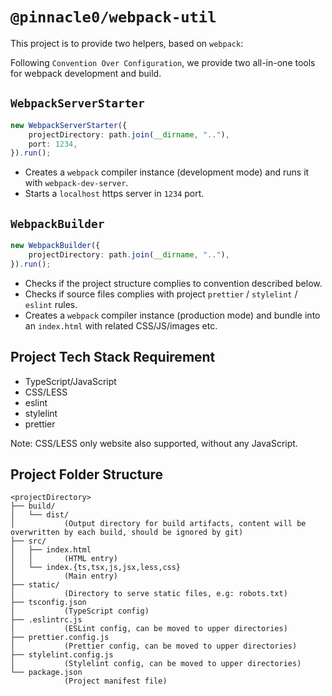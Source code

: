 # `@pinnacle0/webpack-util`

This project is to provide two helpers, based on `webpack`:

Following `Convention Over Configuration`,
we provide two all-in-one tools for webpack development and build.

## `WebpackServerStarter`

```ts
new WebpackServerStarter({
    projectDirectory: path.join(__dirname, ".."),
    port: 1234,
}).run();
```

-   Creates a `webpack` compiler instance (development mode) and runs it with `webpack-dev-server`.
-   Starts a `localhost` https server in `1234` port.

## `WebpackBuilder`

```ts
new WebpackBuilder({
    projectDirectory: path.join(__dirname, ".."),
}).run();
```

-   Checks if the project structure complies to convention described below.
-   Checks if source files complies with project `prettier` / `stylelint` / `eslint` rules.
-   Creates a `webpack` compiler instance (production mode) and bundle into an `index.html` with related CSS/JS/images etc.

## Project Tech Stack Requirement

-   TypeScript/JavaScript
-   CSS/LESS
-   eslint
-   stylelint
-   prettier

Note: CSS/LESS only website also supported, without any JavaScript.

## Project Folder Structure

```text
<projectDirectory>
├── build/
│   └── dist/
│           (Output directory for build artifacts, content will be overwritten by each build, should be ignored by git)
├── src/
│   ├── index.html
│   │       (HTML entry)
│   └── index.{ts,tsx,js,jsx,less,css}
│           (Main entry)
├── static/
│           (Directory to serve static files, e.g: robots.txt)
├── tsconfig.json
│           (TypeScript config)
├── .eslintrc.js
│           (ESLint config, can be moved to upper directories)
├── prettier.config.js
│           (Prettier config, can be moved to upper directories)
├── stylelint.config.js
│           (Stylelint config, can be moved to upper directories)
└── package.json
            (Project manifest file)
```

<!--
## Webpack dependency versions status
-   `autoprefixer` # Lock at 9.8.6 (autoprefixer 10.0.0 uses postcss8)
-   `css-loader` # Lock at 4.3.0 (5.0.0 uses postcss8)
-   `postcss` # Lock at 7.0.35 (stylelint uses <8.0.0)
-   `script-ext-html-webpack-plugin` # No changelog
-->
